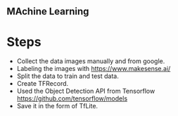 ## MAchine Learning

# Steps
- Collect the data images manually and from google.
- Labeling the images with https://www.makesense.ai/
- Split the data to train and test data.
- Create TFRecord.
- Used the Object Detection API from Tensorflow https://github.com/tensorflow/models
- Save it in the form of TfLite.

